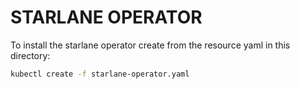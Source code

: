# STARLANE OPERATOR

To install the starlane operator create from the resource yaml in this directory:

```bash
kubectl create -f starlane-operator.yaml
```
